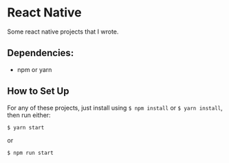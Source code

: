 # React Native

Some react native projects that I wrote.

## Dependencies:

- npm or yarn

## How to Set Up

For any of these projects, just install using `$ npm install` or `$ yarn install`, then run either:

```bash
$ yarn start
```

or

```bash
$ npm run start
```
